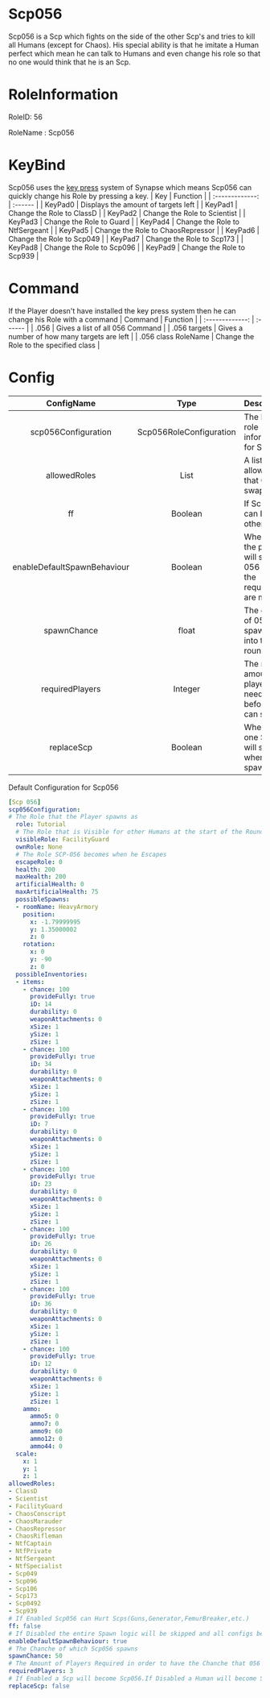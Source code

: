 # Scp056
Scp056 is a Scp which fights on the side of the other Scp's and tries to kill all Humans (except for Chaos).
His special ability is that he imitate a Human perfect which mean he can talk to Humans and even change his role so that no one would think that he is an Scp.

# RoleInformation
RoleID: 56

RoleName : Scp056

# KeyBind
Scp056 uses the [key press](https://github.com/SynapseSL/Synapse/wiki/KeyBind-System) system of Synapse which means Scp056 can quickly change his Role by pressing a key.
| Key | Function |
| :-------------: | :------ |
| KeyPad0 | Displays the amount of targets left |
| KeyPad1 | Change the Role to ClassD |
| KeyPad2 | Change the Role to Scientist |
| KeyPad3 | Change the Role to Guard |
| KeyPad4 | Change the Role to NtfSergeant |
| KeyPad5 | Change the Role to ChaosRepressor |
| KeyPad6 | Change the Role to Scp049 |
| KeyPad7 | Change the Role to Scp173 |
| KeyPad8 | Change the Role to Scp096 |
| KeyPad9 | Change the Role to Scp939 |

# Command
If the Player doesn't have installed the key press system then he can change his Role with a command
| Command | Function |
| :-------------: | :------ |
| .056 | Gives a list of all 056 Command |
| .056 targets | Gives a number of how many targets are left |
| .056 class RoleName | Change the Role to the specified class |

# Config
|         ConfigName          |          Type           | Description                                                        |
|:---------------------------:|:-----------------------:|:-------------------------------------------------------------------|
|     scp056Configuration     | Scp056RoleConfiguration | The basic role information for SCP-056                             |
|        allowedRoles         |    List<RoleTypeID>     | A list of all allowed roles that 056 can swap to                   |
|             ff              |         Boolean         | If Scp056 can Hurt other Scp's                                     |
| enableDefaultSpawnBehaviour |         Boolean         | When true the plugin will spawn 056 when the requirements are meet |
|         spawnChance         |          float          | The chance of 056 spawning into the round                          |
|       requiredPlayers       |         Integer         | The required amount of players needed before 056 can spawn         |
|        replaceScp           |        Boolean          | When true one Scp less will spawn when 056 spawns                  |

Default Configuration for Scp056
```yml
[Scp 056]
scp056Configuration:
# The Role that the Player spawns as
  role: Tutorial
  # The Role that is Visible for other Humans at the start of the Round
  visibleRole: FacilityGuard
  ownRole: None
  # The Role SCP-056 becomes when he Escapes
  escapeRole: 0
  health: 200
  maxHealth: 200
  artificialHealth: 0
  maxArtificialHealth: 75
  possibleSpawns:
  - roomName: HeavyArmory
    position:
      x: -1.79999995
      y: 1.35000002
      z: 0
    rotation:
      x: 0
      y: -90
      z: 0
  possibleInventories:
  - items:
    - chance: 100
      provideFully: true
      iD: 14
      durability: 0
      weaponAttachments: 0
      xSize: 1
      ySize: 1
      zSize: 1
    - chance: 100
      provideFully: true
      iD: 34
      durability: 0
      weaponAttachments: 0
      xSize: 1
      ySize: 1
      zSize: 1
    - chance: 100
      provideFully: true
      iD: 7
      durability: 0
      weaponAttachments: 0
      xSize: 1
      ySize: 1
      zSize: 1
    - chance: 100
      provideFully: true
      iD: 23
      durability: 0
      weaponAttachments: 0
      xSize: 1
      ySize: 1
      zSize: 1
    - chance: 100
      provideFully: true
      iD: 26
      durability: 0
      weaponAttachments: 0
      xSize: 1
      ySize: 1
      zSize: 1
    - chance: 100
      provideFully: true
      iD: 36
      durability: 0
      weaponAttachments: 0
      xSize: 1
      ySize: 1
      zSize: 1
    - chance: 100
      provideFully: true
      iD: 12
      durability: 0
      weaponAttachments: 0
      xSize: 1
      ySize: 1
      zSize: 1
    ammo:
      ammo5: 0
      ammo7: 0
      ammo9: 60
      ammo12: 0
      ammo44: 0
  scale:
    x: 1
    y: 1
    z: 1
allowedRoles:
- ClassD
- Scientist
- FacilityGuard
- ChaosConscript
- ChaosMarauder
- ChaosRepressor
- ChaosRifleman
- NtfCaptain
- NtfPrivate
- NtfSergeant
- NtfSpecialist
- Scp049
- Scp096
- Scp106
- Scp173
- Scp0492
- Scp939
# If Enabled Scp056 can Hurt Scps(Guns,Generator,FemurBreaker,etc.)
ff: false
# If Disabled the entire Spawn logic will be skipped and all configs below become useless. Use this when you use another Plugin to spawn Roles
enableDefaultSpawnBehaviour: true
# The Chanche of which Scp056 spawns
spawnChance: 50
# The Amount of Players Required in order to have the Chanche that 056 can spawn
requiredPlayers: 3
# If Enabled a Scp will become Scp056.If Disabled a Human will become Scp056
replaceScp: false
```
